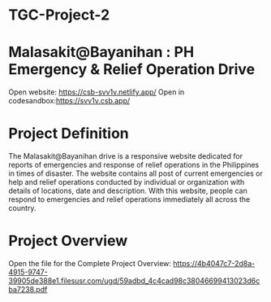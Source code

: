 # TGC-Project-2


# Malasakit@Bayanihan : PH Emergency & Relief Operation Drive
Open website: https://csb-svv1v.netlify.app/
Open in codesandbox:https://svv1v.csb.app/

# Project Definition

The Malasakit@Bayanihan drive is a responsive website dedicated for reports of emergencies and response of relief operations in the Philippines in times of disaster. The website contains all post of current emergencies or help and relief operations conducted by individual or organization with details of locations, date and description. With this website, people can respond to emergencies and relief operations immediately all across the country.

# Project Overview
Open the file for the Complete Project Overview: https://4b4047c7-2d8a-4915-9747-39905de388e1.filesusr.com/ugd/59adbd_4c4cad98c38046699413023d6cba7238.pdf
